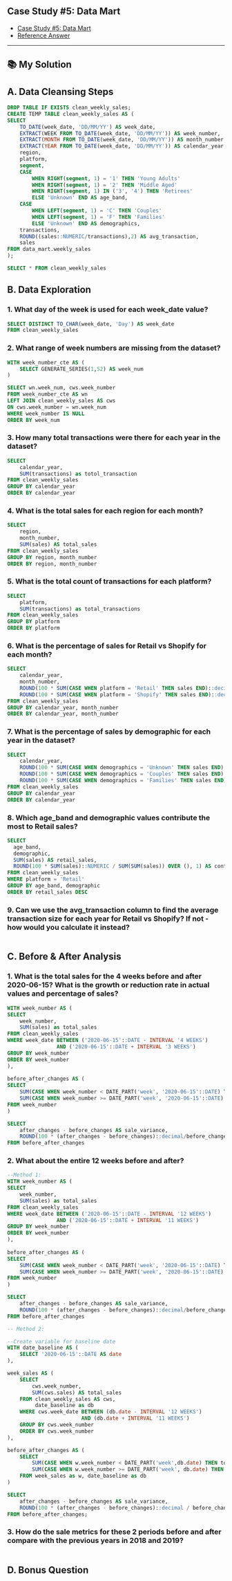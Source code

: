 ## Case Study #5: Data Mart
- [Case Study #5: Data Mart](https://8weeksqlchallenge.com/case-study-5/)
- [Reference Answer](https://github.com/katiehuangx/8-Week-SQL-Challenge/tree/main/Case%20Study%20%235%20-%20Data%20Mart)

***

## 📚 My Solution
## A. Data Cleansing Steps
```sql
DROP TABLE IF EXISTS clean_weekly_sales;
CREATE TEMP TABLE clean_weekly_sales AS (
SELECT
	TO_DATE(week_date, 'DD/MM/YY') AS week_date,
	EXTRACT(WEEK FROM TO_DATE(week_date, 'DD/MM/YY')) AS week_number,
	EXTRACT(MONTH FROM TO_DATE(week_date, 'DD/MM/YY')) AS month_number,
	EXTRACT(YEAR FROM TO_DATE(week_date, 'DD/MM/YY')) AS calendar_year,
	region, 
	platform,
	segment,
	CASE 
		WHEN RIGHT(segment, 1) = '1' THEN 'Young Adults' 
		WHEN RIGHT(segment, 1) = '2' THEN 'Middle Aged'
		WHEN RIGHT(segment, 1) IN ('3', '4') THEN 'Retirees' 
		ELSE 'Unknown' END AS age_band,
	CASE 
		WHEN LEFT(segment, 1) = 'C' THEN 'Couples'
		WHEN LEFT(segment, 1) = 'F' THEN 'Families'
		ELSE 'Unknown' END AS demographics, 
	transactions,
	ROUND((sales::NUMERIC/transactions),2) AS avg_transaction,
	sales
FROM data_mart.weekly_sales
);

SELECT * FROM clean_weekly_sales
```

## B. Data Exploration
### 1. What day of the week is used for each week_date value?
```sql
SELECT DISTINCT TO_CHAR(week_date, 'Day') AS week_date
FROM clean_weekly_sales
```

### 2. What range of week numbers are missing from the dataset?
```sql
WITH week_number_cte AS (
	SELECT GENERATE_SERIES(1,52) AS week_num
)

SELECT wn.week_num, cws.week_number
FROM week_number_cte AS wn 
LEFT JOIN clean_weekly_sales AS cws
ON cws.week_number = wn.week_num
WHERE week_number IS NULL
ORDER BY week_num
```

### 3. How many total transactions were there for each year in the dataset?
```sql
SELECT 
	calendar_year, 
	SUM(transactions) as totol_transaction
FROM clean_weekly_sales
GROUP BY calendar_year
ORDER BY calendar_year
```

### 4. What is the total sales for each region for each month?
```sql
SELECT 
	region,
	month_number,
	SUM(sales) AS total_sales
FROM clean_weekly_sales
GROUP BY region, month_number
ORDER BY region, month_number
```

### 5. What is the total count of transactions for each platform?
```sql
SELECT 
	platform,
	SUM(transactions) as total_transactions
FROM clean_weekly_sales
GROUP BY platform
ORDER BY platform
```

### 6. What is the percentage of sales for Retail vs Shopify for each month?
```sql
SELECT 
	calendar_year,
	month_number,
	ROUND(100 * SUM(CASE WHEN platform = 'Retail' THEN sales END)::decimal/SUM(sales),2) AS retail_percentage,
	ROUND(100 * SUM(CASE WHEN platform = 'Shopify' THEN sales END)::decimal/SUM(sales),2) AS shopify_percentage	
FROM clean_weekly_sales
GROUP BY calendar_year, month_number
ORDER BY calendar_year, month_number
```

### 7. What is the percentage of sales by demographic for each year in the dataset?
```sql
SELECT 
	calendar_year,
	ROUND(100 * SUM(CASE WHEN demographics = 'Unknown' THEN sales END)::decimal/SUM(sales),2) AS unknown_percentage,
	ROUND(100 * SUM(CASE WHEN demographics = 'Couples' THEN sales END)::decimal/SUM(sales),2) AS couples_percentage,
	ROUND(100 * SUM(CASE WHEN demographics = 'Families' THEN sales END)::decimal/SUM(sales),2) AS families_percentage
FROM clean_weekly_sales 
GROUP BY calendar_year
ORDER BY calendar_year
```

### 8. Which age_band and demographic values contribute the most to Retail sales?
```sql
SELECT 
  age_band, 
  demographic, 
  SUM(sales) AS retail_sales,
  ROUND(100 * SUM(sales)::NUMERIC / SUM(SUM(sales)) OVER (), 1) AS contribution_percentage
FROM clean_weekly_sales
WHERE platform = 'Retail'
GROUP BY age_band, demographic
ORDER BY retail_sales DESC
```

### 9. Can we use the avg_transaction column to find the average transaction size for each year for Retail vs Shopify? If not - how would you calculate it instead?
```sql
```

## C. Before & After Analysis
### 1. What is the total sales for the 4 weeks before and after 2020-06-15? What is the growth or reduction rate in actual values and percentage of sales?
```sql
WITH week_number AS (
SELECT 
	week_number,
	SUM(sales) as total_sales
FROM clean_weekly_sales
WHERE week_date BETWEEN ('2020-06-15'::DATE - INTERVAL '4 WEEKS')
				AND ('2020-06-15'::DATE + INTERVAL '3 WEEKS')
GROUP BY week_number
ORDER BY week_number
),
	
before_after_changes AS (
SELECT 
	SUM(CASE WHEN week_number < DATE_PART('week', '2020-06-15'::DATE) THEN total_sales END) AS before_changes,
	SUM(CASE WHEN week_number >= DATE_PART('week', '2020-06-15'::DATE) THEN total_sales END) AS after_changes
FROM week_number
)

SELECT 
	after_changes - before_changes AS sale_variance,
	ROUND(100 * (after_changes - before_changes)::decimal/before_changes, 2) || '%' AS variance_percentage 
FROM before_after_changes
```

### 2. What about the entire 12 weeks before and after?
```sql
--Method 1:
WITH week_number AS (
SELECT 
	week_number,
	SUM(sales) as total_sales
FROM clean_weekly_sales
WHERE week_date BETWEEN ('2020-06-15'::DATE - INTERVAL '12 WEEKS')
				AND ('2020-06-15'::DATE + INTERVAL '11 WEEKS')
GROUP BY week_number
ORDER BY week_number
),
	
before_after_changes AS (
SELECT 
	SUM(CASE WHEN week_number < DATE_PART('week', '2020-06-15'::DATE) THEN total_sales END) AS before_changes,
	SUM(CASE WHEN week_number >= DATE_PART('week', '2020-06-15'::DATE) THEN total_sales END) AS after_changes
FROM week_number
)

SELECT 
	after_changes - before_changes AS sale_variance,
	ROUND(100 * (after_changes - before_changes)::decimal/before_changes, 2) || '%' AS variance_percentage 
FROM before_after_changes
```

```sql
-- Method 2:

--Create variable for baseline date
WITH date_baseline AS (
    SELECT '2020-06-15'::DATE AS date
),

week_sales AS (
    SELECT 
        cws.week_number,
        SUM(cws.sales) AS total_sales
    FROM clean_weekly_sales AS cws, 
		 date_baseline as db
    WHERE cws.week_date BETWEEN (db.date - INTERVAL '12 WEEKS') 
                        AND (db.date + INTERVAL '11 WEEKS')
    GROUP BY cws.week_number
    ORDER BY cws.week_number
),

before_after_changes AS (
    SELECT 
        SUM(CASE WHEN w.week_number < DATE_PART('week',db.date) THEN total_sales ELSE 0 END) AS before_changes,
        SUM(CASE WHEN w.week_number >= DATE_PART('week', db.date) THEN total_sales ELSE 0 END) AS after_changes
    FROM week_sales as w, date_baseline as db
)

SELECT 
    after_changes - before_changes AS sale_variance,
    ROUND(100 * (after_changes - before_changes)::decimal / before_changes, 2) || '%' AS variance_percentage 
FROM before_after_changes;
```

### 3. How do the sale metrics for these 2 periods before and after compare with the previous years in 2018 and 2019?
```sql
```

## D. Bonus Question
```sql
```


